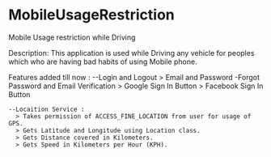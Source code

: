 # MobileUsageRestriction
Mobile Usage restriction while Driving

Description:
This application is used while Driving any vehicle for peoples which who are having bad habits of using Mobile phone.

Features added till now : 
    --Login and Logout
      > Email and Password
        -Forgot Password and Email Verification
      > Google Sign In Button
      > Facebook Sign In Button
    
    --Locaition Service :
      > Takes permission of ACCESS_FINE_LOCATION from user for usage of GPS.
      > Gets Latitude and Longitude using Location class.
      > Gets Distance covered in Kilometers.
      > Gets Speed in Kilometers per Hour (KPH).
      
